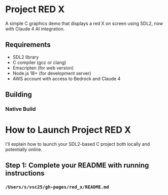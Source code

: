 # Project RED X

A simple C graphics demo that displays a red X on screen using SDL2, now with Claude 4 AI integration.

## Requirements

- SDL2 library
- C compiler (gcc or clang)
- Emscripten (for web version)
- Node.js 18+ (for development server)
- AWS account with access to Bedrock and Claude 4

## Building

### Native Build

# How to Launch Project RED X

I'll explain how to launch your SDL2-based C project both locally and potentially online.

## Step 1: Complete your README with running instructions

### `/Users/s/vsc25/gh-pages/red_x/README.md`

